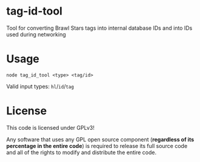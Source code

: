 # tag-id-tool
Tool for converting Brawl Stars tags into internal database IDs and into IDs used during networking
# Usage
`node tag_id_tool <type> <tag/id>`

Valid input types: `hl`/`id`/`tag`

# License
This code is licensed under GPLv3!

Any software that uses any GPL open source component (**regardless of its percentage in the entire code**) is required to release its full source code and all of the rights to modify and distribute the entire code.
